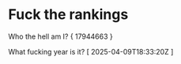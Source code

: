 # Fuck the rankings

Who the hell am I?
{ 17944663 }

What fucking year is it?
[ 2025-04-09T18:33:20Z ]
